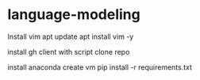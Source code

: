 # language-modeling
Install vim
apt update
apt install vim -y

install gh client with script
clone repo

install anaconda
create vm
pip install -r requirements.txt


